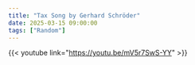 ```yaml
---
title: "Tax Song by Gerhard Schröder"
date: 2025-03-15 09:00:00
tags: ["Random"]
---
```


{{< youtube link="https://youtu.be/mV5r7SwS-YY" >}}
